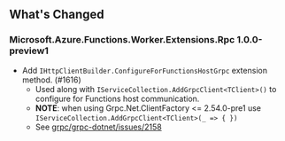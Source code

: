 ## What's Changed

<!-- Please add your release notes in the following format:
- My change description (#PR/#issue)
-->

### Microsoft.Azure.Functions.Worker.Extensions.Rpc 1.0.0-preview1

- Add `IHttpClientBuilder.ConfigureForFunctionsHostGrpc` extension method. (#1616)
    - Used along with `IServiceCollection.AddGrpcClient<TClient>()` to configure for Functions host communication.
    - **NOTE**: when using Grpc.Net.ClientFactory <= 2.54.0-pre1 use `IServiceCollection.AddGrpcClient<TClient>(_ => { })`
    - See [grpc/grpc-dotnet/issues/2158](https://github.com/grpc/grpc-dotnet/issues/2158)